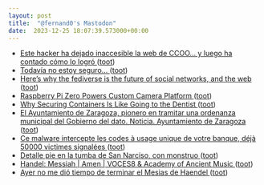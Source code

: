 ```yaml
---
layout: post
title:  "@fernand0's Mastodon"
date:  2023-12-25 18:07:39.573000+00:00
---
```

*  [Este hacker ha dejado inaccesible la web de CCOO… y luego ha contado cómo lo logró ](https://www.genbeta.com/actualidad/este-hacker-ha-dejado-inaccesible-web-ccoo-luego-ha-contado-como-logr) ([toot](https://mastodon.social/@fernand0/111642388684152517))
*  [Todavía no estoy seguro… ](https://avecesunafoto.wordpress.com/2023/12/25/todavia-no-estoy-seguro) ([toot](https://mastodon.social/@fernand0/111642376880613344))
*  [Here’s why the fediverse is the future of social networks, and the web ](https://www.theverge.com/23990974/social-media-2023-fediverse-mastodon-threads-activitypu) ([toot](https://mastodon.social/@fernand0/111642219135330361))
*  [Raspberry Pi Zero Powers Custom Camera Platform ](https://hackaday.com/2023/12/19/raspberry-pi-zero-powers-custom-camera-platform) ([toot](https://mastodon.social/@fernand0/111642006249366289))
*  [Why Securing Containers Is Like Going to the Dentist ](https://thenewstack.io/why-securing-containers-is-like-going-to-the-dentist) ([toot](https://mastodon.social/@fernand0/111641854198503073))
*  [El Ayuntamiento de Zaragoza, pionero en tramitar una ordenanza municipal del Gobierno del dato. Noticia. Ayuntamiento de Zaragoza ](https://www.zaragoza.es/sede/servicio/noticia/32715) ([toot](https://mastodon.social/@fernand0/111641062916901339))
*  [Ce malware intercepte les codes à usage unique de votre banque, déjà 50000 victimes signalées ](https://www.tomsguide.fr/ce-malware-intercepte-les-codes-a-usage-unique-de-votre-banque-deja-50000-victimes-signalees) ([toot](https://mastodon.social/@fernand0/111640842958513136))
*  [Detalle pie en la tumba de San Narciso, con monstruo ](https://www.flickr.com/photos/fernand0/53386824652) ([toot](https://mastodon.social/@fernand0/111640724485077976))
*  [Handel: Messiah \| Amen \| VOCES8 & Academy of Ancient Music ](https://www.youtube.com/watch?v=ZyR3rKur9RE&feature=youtu.b) ([toot](https://mastodon.social/@fernand0/111640661611911932))
*  [Ayer no me dió tiempo de terminar el Mesias de Haendel ](https://mastodon.social/@fernand0/111640607376050465) ([toot](https://mastodon.social/@fernand0/111640607376050465))
